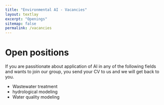 ```yaml
---
title: "Environmental AI - Vacancies"
layout: textlay
excerpt: "Openings"
sitemap: false
permalink: /vacancies
---
```


# Open positions

If you are passitionate about application of AI in any of the following fields and wants to join our group, you send your CV to us and we will get back to you.

- Wastewater treatment
- hydrological modeling
- Water quality modeling
